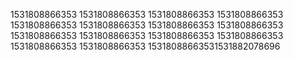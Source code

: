 1531808866353
1531808866353
1531808866353
1531808866353
1531808866353
1531808866353
1531808866353
1531808866353
1531808866353
1531808866353
1531808866353
1531808866353
1531808866353
1531808866353
15318088663531531882078696